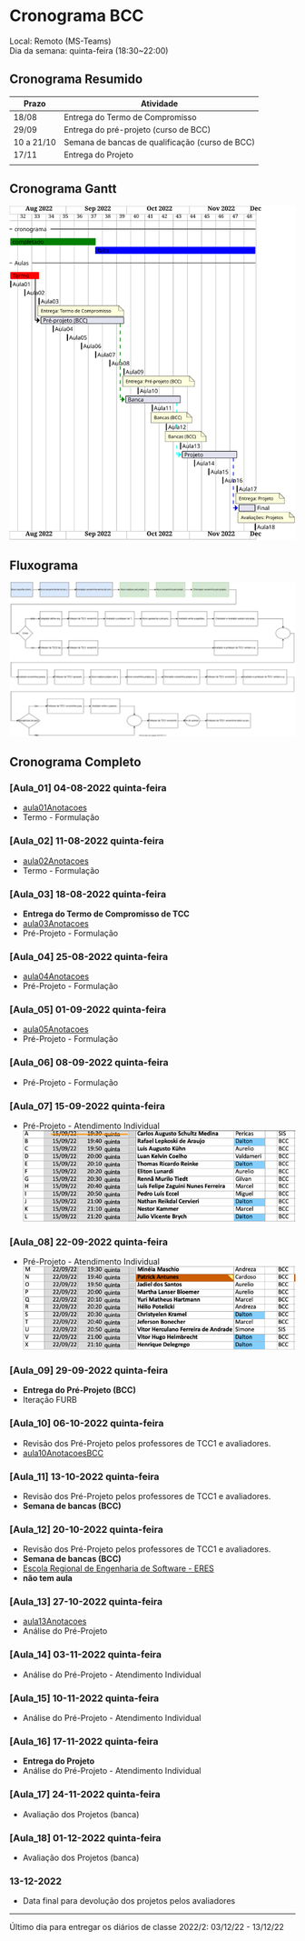 # Cronograma BCC

Local: Remoto (MS-Teams)  
Dia da semana: quinta-feira (18:30\~22:00)  

## Cronograma Resumido

<!-- ☞ bbf1208b-fad1-418c-a756-d8618c7a1419 -->
| Prazo      | Atividade                                       |  
| ---------- | ----------------------------------------------- |  
| 18/08      | Entrega do Termo de Compromisso                 |  
| 29/09      | Entrega do pré-projeto (curso de BCC)           |  
| 10 a 21/10 | Semana de bancas de qualificação (curso de BCC) |  
| 17/11      | Entrega do Projeto                              |  
|            |                                                 |

## Cronograma Gantt

![Cronograma Gantt](./svg/cronograma_BCC.svg "Cronograma Gantt")  

## Fluxograma

![Fluxograma](cronogramaFluxograma.drawio.svg "fluxograma")  

## Cronograma Completo

### [Aula_01] 04-08-2022 quinta-feira

- [aula01Anotacoes](Aulas/aula01Anotacoes.md "aula01Anotacoes")  
- Termo - Formulação  

### [Aula_02] 11-08-2022 quinta-feira

<!-- \[AVISO] Termo atraso https://github.com/dalton-reis/disciplinaTCC1Privado/projects/1#card-67011391 -->  

- [aula02Anotacoes](Aulas/aula02Anotacoes.md "aula02Anotacoes")  
- Termo - Formulação  

### [Aula_03] 18-08-2022 quinta-feira

- **Entrega do Termo de Compromisso de TCC**  
- [aula03Anotacoes](Aulas/aula03Anotacoes.md "aula03Anotacoes")  
- Pré-Projeto - Formulação  

### [Aula_04] 25-08-2022 quinta-feira

<!-- \[AVISO] Orientadores https://github.com/dalton-reis/disciplinaTCC1Privado/projects/1#card-67524750 -->
- [aula04Anotacoes](Aulas/aula04Anotacoes.md "aula04Anotacoes")  
- Pré-Projeto - Formulação  

### [Aula_05] 01-09-2022 quinta-feira

- [aula05Anotacoes](Aulas/aula05Anotacoes.md "aula05Anotacoes")  
- Pré-Projeto - Formulação  

<!-- \[AVISO] banca BCC https://github.com/dalton-reis/disciplinaTCC1Privado/projects/1#card-67445813 -->
### [Aula_06] 08-09-2022 quinta-feira
<!-- FIXME: antecipar uma semana o atendimento individual do BCC para ter uma semana livre antes da entrega -->

- Pré-Projeto - Formulação  

### [Aula_07] 15-09-2022 quinta-feira

<!-- \[ ] aviso Atendimento BCC: https://github.com/dalton-reis/disciplinaTCC1Privado/projects/1#card-85660899 -->

- Pré-Projeto - Atendimento Individual  
![Atendimento BCC](Aulas/AtendimentoBCC_A.png "Atendimento BCC")  

### [Aula_08] 22-09-2022 quinta-feira

- Pré-Projeto - Atendimento Individual
![Atendimento BCC](Aulas/AtendimentoBCC_B.png "Atendimento BCC")  

### [Aula_09] 29-09-2022 quinta-feira

- **Entrega do Pré-Projeto (BCC)**
- Iteração FURB  

### [Aula_10] 06-10-2022 quinta-feira

- Revisão dos Pré-Projeto pelos professores de TCC1 e avaliadores.  
- [aula10AnotacoesBCC](Aulas/aula10AnotacoesBCC.md "aula10AnotacoesBCC")  

### [Aula_11] 13-10-2022 quinta-feira

- Revisão dos Pré-Projeto pelos professores de TCC1 e avaliadores.  
- **Semana de bancas (BCC)**  

### [Aula_12] 20-10-2022 quinta-feira

- Revisão dos Pré-Projeto pelos professores de TCC1 e avaliadores.  
- **Semana de bancas (BCC)**  
- [Escola Regional de Engenharia de Software - ERES](https://eres-sbc-br.github.io/eres2022/ "Escola Regional de Engenharia de Software - ERES")  
- **não tem aula**  

### [Aula_13] 27-10-2022 quinta-feira

- [aula13Anotacoes](Aulas/aula13Anotacoes.md "aula13Anotacoes")  
- Análise do Pré-Projeto  

### [Aula_14] 03-11-2022 quinta-feira

- Análise do Pré-Projeto - Atendimento Individual  

### [Aula_15] 10-11-2022 quinta-feira

- Análise do Pré-Projeto - Atendimento Individual  

### [Aula_16] 17-11-2022 quinta-feira

- **Entrega do Projeto**  
- Análise do Pré-Projeto - Atendimento Individual  

### [Aula_17] 24-11-2022 quinta-feira

- Avaliação dos Projetos (banca)  

### [Aula_18] 01-12-2022 quinta-feira

- Avaliação dos Projetos (banca)  

### 13-12-2022

- Data final para devolução dos projetos pelos avaliadores  

-----------

Último dia para entregar os diários de classe 2022/2: 03/12/22 - 13/12/22  
